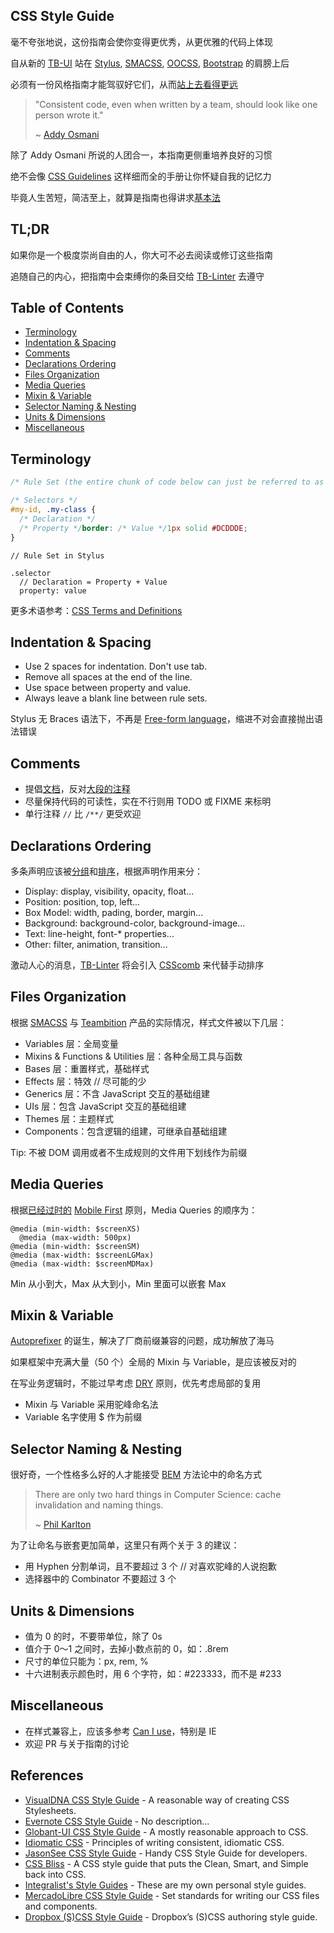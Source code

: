 ## CSS Style Guide

毫不夸张地说，这份指南会使你变得更优秀，从更优雅的代码上体现

自从新的 [TB-UI](https://github.com/teambition/TB-UI) 站在 [Stylus](http://stylus-lang.com), [SMACSS](https://smacss.com/), [OOCSS](http://oocss.org/), [Bootstrap](getbootstrap.com) 的肩膀上后

必须有一份风格指南才能驾驭好它们，从而[站上去看得更远](https://en.wikipedia.org/wiki/Standing_on_the_shoulders_of_giants)

> "Consistent code, even when written by a team, should look like one person wrote it."
>
>  ~ [Addy Osmani](https://addyosmani.com/blog/javascript-style-guides-and-beautifiers/)

除了 Addy Osmani 所说的人团合一，本指南更侧重培养良好的习惯

绝不会像 [CSS Guidelines](http://cssguidelin.es/) 这样细而全的手册让你怀疑自我的记忆力

毕竟人生苦短，简洁至上，就算是指南也得讲求[基本法](https://medium.com/@jontomato/keep-your-style-guide-simple-1a1bf00cfc60#.q74234ylf)

## TL;DR

如果你是一个极度崇尚自由的人，你大可不必去阅读或修订这些指南

追随自己的内心，把指南中会束缚你的条目交给 [TB-Linter](https://github.com/teambition/TB-Linter) 去遵守

## Table of Contents

- [Terminology](#terminology)
- [Indentation & Spacing](#indentation--spacing)
- [Comments](#comments)
- [Declarations Ordering](#declarations-ordering)
- [Files Organization](#files-organization)
- [Media Queries](#media-queries)
- [Mixin & Variable](#mixin--variable)
- [Selector Naming & Nesting](#selector-naming--nesting)
- [Units & Dimensions](#units--dimensions)
- [Miscellaneous](#miscellaneous)

## Terminology

```CSS
/* Rule Set (the entire chunk of code below can just be referred to as a single 'rule') */

/* Selectors */
#my-id, .my-class {
  /* Declaration */
  /* Property */border: /* Value */1px solid #DCDDDE;
}
```

```Stylus
// Rule Set in Stylus

.selector
  // Declaration = Property + Value
  property: value
```

更多术语参考：[CSS Terms and Definitions](http://www.impressivewebs.com/css-terms-definitions/)

## Indentation & Spacing

- Use 2 spaces for indentation. Don't use tab.
- Remove all spaces at the end of the line.
- Use space between property and value.
- Always leave a blank line between rule sets.

Stylus 无 Braces 语法下，不再是 [Free-form language](https://en.wikipedia.org/wiki/Free-form_language)，缩进不对会直接抛出语法错误

## Comments

- 提倡[文档](http://docs.teambition.com/ui)，反对[大段的注释](http://blog.codinghorror.com/coding-without-comments/)
- 尽量保持代码的可读性，实在不行则用 TODO 或 FIXME 来标明
- 单行注释 `//` 比 `/**/` 更受欢迎

## Declarations Ordering

多条声明应该被[分组](https://smacss.com/book/formatting)和[排序](http://webdesign.tutsplus.com/articles/outside-in-ordering-css-properties-by-importance--cms-21685?utm_source=tuicool&utm_medium=referral)，根据声明作用来分：

- Display: display, visibility, opacity, float...
- Position: position, top, left...
- Box Model: width, pading, border, margin...
- Background: background-color, background-image...
- Text: line-height, font-* properties...
- Other: filter, animation, transition...

激动人心的消息，[TB-Linter](https://github.com/teambition/TB-Linter) 将会引入 [CSScomb](https://github.com/csscomb/csscomb.js) 来代替手动排序

## Files Organization

根据 [SMACSS](http://smacss.com/) 与 [Teambition](https://teambition.com) 产品的实际情况，样式文件被以下几层：

- Variables 层：全局变量
- Mixins & Functions & Utilities 层：各种全局工具与函数
- Bases 层：重置样式，基础样式
- Effects 层：特效 // 尽可能的少
- Generics 层：不含 JavaScript 交互的基础组建
- UIs 层：包含 JavaScript 交互的基础组建
- Themes 层：主题样式
- Components：包含逻辑的组建，可继承自基础组建

Tip: 不被 DOM 调用或者不生成规则的文件用下划线作为前缀

## Media Queries

根据[已经过时的](https://medium.com/intercom-inside/why-mobile-first-is-outdated-f10a3dc357bd#.l0zg89z3i) [Mobile First](http://bradfrost.com/blog/web/mobile-first-responsive-web-design/) 原则，Media Queries 的顺序为：

```Stylus
@media (min-width: $screenXS)
  @media (max-width: 500px)
@media (min-width: $screenSM)
@media (max-width: $screenLGMax)
@media (max-width: $screenMDMax)
```

Min 从小到大，Max 从大到小，Min 里面可以嵌套 Max

## Mixin & Variable

[Autoprefixer](https://github.com/postcss/autoprefixer) 的诞生，解决了厂商前缀兼容的问题，成功解放了海马

如果框架中充满大量（50 个）全局的 Mixin 与 Variable，是应该被反对的

在写业务逻辑时，不能过早考虑 [DRY](https://en.wikipedia.org/wiki/Don%27t_repeat_yourself) 原则，优先考虑局部的复用

- Mixin 与 Variable 采用驼峰命名法
- Variable 名字使用 $ 作为前缀

## Selector Naming & Nesting

很好奇，一个性格多么好的人才能接受 [BEM](https://en.bem.info/method/) 方法论中的命名方式

> There are only two hard things in Computer Science: cache invalidation and naming things.
>
> ~ [Phil Karlton](http://martinfowler.com/bliki/TwoHardThings.html)

为了让命名与嵌套更加简单，这里只有两个关于 3 的建议：

- 用 Hyphen 分割单词，且不要超过 3 个 // 对喜欢驼峰的人说抱歉
- 选择器中的 Combinator 不要超过 3 个

## Units & Dimensions

- 值为 0 的时，不要带单位，除了 0s
- 值介于 0～1 之间时，去掉小数点前的 0，如：.8rem
- 尺寸的单位只能为：px, rem, %
- 十六进制表示颜色时，用 6 个字符，如：#223333，而不是 #233

## Miscellaneous

- 在样式兼容上，应该多参考 [Can I use](http://caniuse.com/)，特别是 IE
- 欢迎 PR 与关于指南的讨论

## References

- [VisualDNA CSS Style Guide](https://github.com/VisualDNA/css-style-guide) - A reasonable way of creating CSS Stylesheets.
- [Evernote CSS Style Guide](https://github.com/evernote/css-style-guide) - No description...
- [Globant-UI CSS Style Guide](https://github.com/globant-ui/css-style-guide) - A mostly reasonable approach to CSS.
- [Idiomatic CSS](https://github.com/necolas/idiomatic-css#general-principles) - Principles of writing consistent, idiomatic CSS.
- [JasonSee CSS Style Guide](https://github.com/jasonsee/css-styleguide) - Handy CSS Style Guide for developers.
- [CSS Bliss](https://github.com/gilbox/css-bliss) - A CSS style guide that puts the Clean, Smart, and Simple back into CSS.
- [Integralist's Style Guides](https://github.com/Integralist/Style-Guides) - These are my own personal style guides.
- [MercadoLibre CSS Style Guide](https://github.com/mercadolibre/css-style-guide#selectors) - Set standards for writing our CSS files and components.
- [Dropbox (S)CSS Style Guide](https://github.com/dropbox/css-style-guide) - Dropbox’s (S)CSS authoring style guide.
